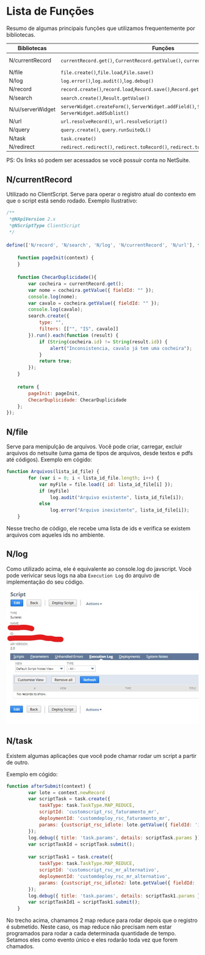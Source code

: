 # Lista de Funções

Resumo de algumas principais funções que utilizamos frequentemente por bibliotecas.

Bibliotecas | Funções | Links
-------| -------- | -------
N/currentRecord | `currentRecord.get()`, `CurrentRecord.getValue()`, `currentRecord.setValue()` | [N/currentRecord Module](https://4847589-sb1.app.netsuite.com/app/help/helpcenter.nl?fid=section_4625600928.html)
N/file | `file.create()`,`file.load`,`File.save()` | [N/file Module](https://4847589-sb1.app.netsuite.com/app/help/helpcenter.nl?fid=section_4205693274.html)
N/log| `log.error()`,`log.audit()`,`log.debug()` | [N/log Module](https://4847589-sb1.app.netsuite.com/app/help/helpcenter.nl?fid=section_4574548135.html)
N/record | `record.create()`,`record.load`,`Record.save()`,`Record.getValue()`,`Record.setValue()` | [N/record Module](https://4847589-sb1.app.netsuite.com/app/help/helpcenter.nl?fid=section_4267255811.html)
N/search | `search.create()`,`Result.getValue()` | [N/search Module](https://4847589-sb1.app.netsuite.com/app/help/helpcenter.nl?fid=section_4345764122.html)
N/ui/serverWidget |`serverWidget.createForm()`, `ServerWidget.addField()`, `ServerWidget.addButton()`, `ServerWidget.addSublist()` |[N/ui/serverWidget Module](https://4847589-sb1.app.netsuite.com/app/help/helpcenter.nl?fid=section_4321345532.html)
N/url |`url.resolveRecord()`, `url.resolveScript()` | [N/url Module](https://4847589-sb1.app.netsuite.com/app/help/helpcenter.nl?fid=section_4358552918.html)
N/query |`query.create()`, `query.runSuiteQL()` |[N/query Module](https://4847589-sb1.app.netsuite.com/app/help/helpcenter.nl?fid=section_1510275060.html)
N/task | `task.create()` | [N/task  Module](https://4847589-sb1.app.netsuite.com/app/help/helpcenter.nl?fid=section_4345787858.html)
N/redirect | `redirect.redirect()`, `redirect.toRecord()`, `redirect.toSuitelet()` | [N/redirect Module](https://tstdrv2159734.app.netsuite.com/app/help/helpcenter.nl?fid=section_4424286105.html)

PS: Os links só podem ser acessados se você possuir conta no NetSuite.

## N/currentRecord
Utilizado no ClientScript. Serve para operar o registro atual do contexto em que o script está sendo rodado.
Exemplo Ilustrativo:
~~~javascript
/**
 *@NApiVersion 2.x
 *@NScriptType ClientScript
 */

define(['N/record', 'N/search', 'N/log', 'N/currentRecord', 'N/url'], function (record, search, log, currentRecord, url) {

    function pageInit(context) {
    }

    function ChecarDuplicidade(){
        var cocheira = currentRecord.get();
        var nome = cocheira.getValue({ fieldId: "" });
        console.log(nome);
        var cavalo = cocheira.getValue({ fieldId: "" });
        console.log(cavalo);
        search.create({
            type: "",
            filters: [["", "IS", cavalo]]
        }).run().each(function (result) {
            if (String(cocheira.id) != String(result.id)) {
                alert("Inconsistencia, cavalo já tem uma cocheira");
            }
            return true;
        });
    }

    return {
        pageInit: pageInit,
        ChecarDuplicidade: ChecarDuplicidade
    };
});
~~~

## N/file

Serve para menipulção de arquivos. Você pode criar, carregar, excluir arquivos do netsuite (uma gama de tipos de arquivos, desde textos e pdfs até códigos).
Exemplo em cógido:
~~~javascript
function Arquivos(lista_id_file) {
        for (var i = 0; i < lista_id_file.length; i++) {
            var myFile = file.load({ id: lista_id_file[i] });
            if (myFile)
                log.audit("Arquivo existente", lista_id_file[i]);
            else
                log.error("Arquivo inexistente", lista_id_file[i]);
    }
~~~
Nesse trecho de código, ele recebe uma lista de ids e verifica se existem arquivos com aqueles ids no ambiente.

## N/log
Como utilizado acima, ele é equivalente ao console.log do javscript. Você pode verivicar seus logs na aba `Execution Log` do arquivo de implementação do seu código.

![LOGS](logs_netsuite.jpg)

## N/task
Existem algumas aplicações que você pode chamar rodar um script a partir de outro.

Exemplo em cógido:
~~~javascript
function afterSubmit(context) {
        var lote = context.newRecord
        var scriptTask = task.create({
            taskType: task.TaskType.MAP_REDUCE,
            scriptId: 'customscript_rsc_faturamento_mr',
            deploymentId: 'customdeploy_rsc_faturamento_mr',
            params: {custscript_rsc_idlote: lote.getValue({ fieldId: 'id' })}
        });
        log.debug({ title: 'task.params', details: scriptTask.params });
        var scriptTaskId = scriptTask.submit();

        var scriptTask1 = task.create({
            taskType: task.TaskType.MAP_REDUCE,
            scriptId: 'customscript_rsc_mr_alternativo',
            deploymentId: 'customdeploy_rsc_mr_alternativo',
            params: {custscript_rsc_idlote2: lote.getValue({ fieldId: 'id' })}
        });
        log.debug({ title: 'task.params', details: scriptTask1.params });
        var scriptTaskId1 = scriptTask1.submit();
    }
~~~
No trecho acima, chamamos 2 map reduce para rodar depois que o registro é submetido. Neste caso, os map reduce não precisam nem estar programados para rodar a cada determinada quantidade de tempo. Setamos eles como evento único e eles rodarão toda vez que forem chamados.

